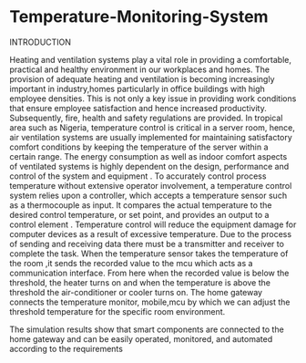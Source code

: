 # Temperature-Monitoring-System

INTRODUCTION

Heating and ventilation systems play a vital role in providing a comfortable, practical and healthy environment in our workplaces and homes. The provision of adequate heating and ventilation is becoming increasingly important in industry,homes particularly in office buildings with high employee densities. This is not only a key issue in providing work conditions that ensure employee satisfaction and hence increased productivity. Subsequently, fire, health and safety regulations are provided. In tropical area such as Nigeria, temperature control is critical in a server room, hence, air ventilation systems are usually implemented for maintaining satisfactory comfort conditions by keeping the temperature of the server within a certain range. The energy consumption as well as indoor comfort aspects of ventilated systems is highly dependent on the design, performance and control of the system and equipment . To accurately control process temperature without extensive operator involvement, a temperature control system relies upon a controller, which accepts a temperature sensor such as a thermocouple as input. It compares the actual temperature to the desired control temperature, or set point, and provides an output to a control element . Temperature control will reduce the equipment damage for computer devices as a result of excessive temperature. Due to the process of sending and receiving data there must be a transmitter and receiver to complete the task. When the temperature sensor takes the temperature of the room ,it sends the recorded value to the mcu which acts as a communication interface. From here when the recorded value is below the threshold, the heater turns on and when the temperature is above the threshold the air-conditioner or cooler turns on. The home gateway connects the temperature monitor, mobile,mcu by which we can adjust the threshold temperature for the specific room environment.

The simulation results show that smart components are connected to the home gateway and can be easily operated, monitored, and automated according to the requirements


